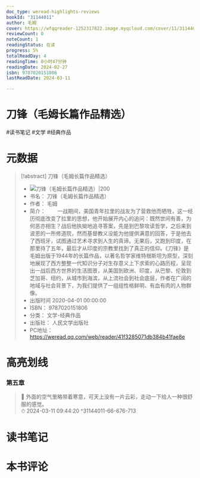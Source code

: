 ```yaml
---
doc_type: weread-highlights-reviews
bookId: "31144011"
author: 毛姆
cover: https://wfqqreader-1252317822.image.myqcloud.com/cover/11/31144011/t7_31144011.jpg
reviewCount: 0
noteCount: 1
readingStatus: 在读
progress: 5%
totalReadDay: 4
readingTime: 0小时47分钟
readingDate: 2024-02-27
isbn: 9787020151806
lastReadDate: 2024-03-11

---
```


# 刀锋（毛姆长篇作品精选）


#读书笔记 #文学 #经典作品

# 元数据
> [!abstract] 刀锋（毛姆长篇作品精选）
> - ![ 刀锋（毛姆长篇作品精选）|200](https://wfqqreader-1252317822.image.myqcloud.com/cover/11/31144011/t7_31144011.jpg)
> - 书名： 刀锋（毛姆长篇作品精选）
> - 作者： 毛姆
> - 简介： 　　一战期间，美国青年拉里的战友为了营救他而牺牲，这一经历彻底改变了拉里的思想，他开始展开内心的追问：既然世间有善，为何恶亦相生？战后他执拗地追寻答案，先是到巴黎攻读哲学，之后来到波恩的一所修道院，然而基督教义没能为他提供满意的回答，于是他去了西班牙，试图通过艺术寻求到人生的真谛。无果后，又跑到印度，在那里待了五年，最后才从印度的宗教里找到了真正的信仰。《刀锋》是毛姆出版于1944年的长篇作品，以著名哲学家维特根斯坦为原型，深刻地展现了西方整整一代知识分子对生存意义上下求索的心路历程，呈现出一战后西方世界的生活图景，从美国到欧洲、印度，从巴黎、伦敦到芝加哥、纽约，从城市到海滨，从上流社会到社会底层，作者在广阔的地域与社会背景下，为我们提供了一组组性格鲜明、有血有肉的人物群像。
> - 出版时间 2020-04-01 00:00:00
> - ISBN： 9787020151806
> - 分类： 文学-经典作品
> - 出版社： 人民文学出版社
> - PC地址：https://weread.qq.com/web/reader/41f3285071db384b41fae8e

# 高亮划线


### 第五章

> 📌 外面的空气里略带着寒意，可天上没有一片云彩，走动一下给人一种很舒服的感觉。  
> ⏱ 2024-03-11 09:44:20 ^31144011-66-676-713



# 读书笔记




# 本书评论

